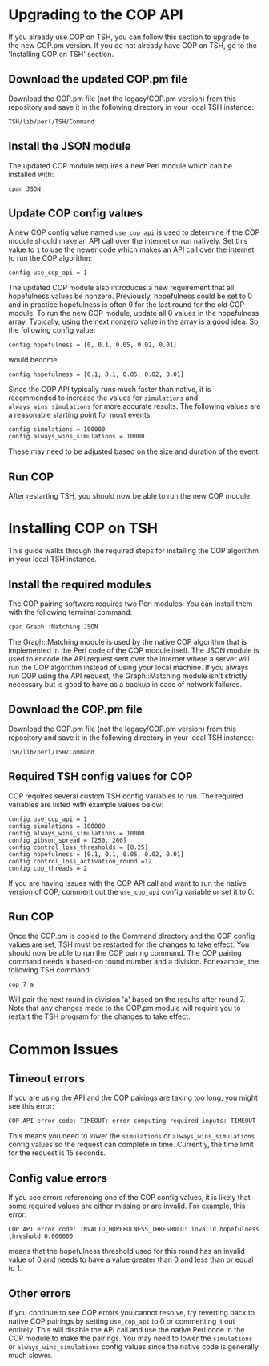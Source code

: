 # Upgrading to the COP API
If you already use COP on TSH, you can follow this section to upgrade to the new COP.pm version. If you do not already have COP on TSH, go to the 'Installing COP on TSH' section.

## Download the updated COP.pm file
Download the COP.pm file (not the legacy/COP.pm version) from this repository and save it in the following directory in your local TSH instance:

```TSH/lib/perl/TSH/Command```

## Install the JSON module
The updated COP module requires a new Perl module which can be installed with:

```cpan JSON```

## Update COP config values
A new COP config value named `use_cop_api` is used to determine if the COP module should make an API call over the internet or run natively. Set this value to `1` to use the newer code which makes an API call over the internet to run the COP algorithm:

```config use_cop_api = 1```

The updated COP module also introduces a new requirement that all hopefulness values be nonzero. Previously, hopefulness could be set to 0 and in practice hopefulness is often 0 for the last round for the old COP module. To run the new COP module, update all 0 values in the hopefulness array. Typically, using the next nonzero value in the array is a good idea. So the following config value:

```config hopefulness = [0, 0.1, 0.05, 0.02, 0.01]```

would become

```config hopefulness = [0.1, 0.1, 0.05, 0.02, 0.01]```

Since the COP API typically runs much faster than native, it is recommended to increase the values for `simulations` and `always_wins_simulations` for more accurate results. The following values are a reasonable starting point for most events:

```
config simulations = 100000
config always_wins_simulations = 10000
```

These may need to be adjusted based on the size and duration of the event.

## Run COP
After restarting TSH, you should now be able to run the new COP module.

# Installing COP on TSH
This guide walks through the required steps for installing the COP algorithm in your local TSH instance.

## Install the required modules
The COP pairing software requires two Perl modules. You can install them with the following terminal command:

```cpan Graph::Matching JSON```

The Graph::Matching module is used by the native COP algorithm that is implemented in the Perl code of the COP module itself. The JSON module is used to encode the API request sent over the internet where a server will run the COP algorithm instead of using your local machine. If you always run COP using the API request, the Graph::Matching module isn't strictly necessary but is good to have as a backup in case of network failures.

## Download the COP.pm file
Download the COP.pm file (not the legacy/COP.pm version) from this repository and save it in the following directory in your local TSH instance:

```TSH/lib/perl/TSH/Command```

## Required TSH config values for COP
COP requires several custom TSH config variables to run. The required variables are listed with example values below:

```
config use_cop_api = 1
config simulations = 100000
config always_wins_simulations = 10000
config gibson_spread = [250, 200]
config control_loss_thresholds = [0.25]
config hopefulness = [0.1, 0.1, 0.05, 0.02, 0.01]
config control_loss_activation_round =12
config cop_threads = 2
```

If you are having issues with the COP API call and want to run the native version of COP, comment out the `use_cop_api` config variable or set it to 0.

## Run COP
Once the COP.pm is copied to the Command directory and the COP config values are set, TSH must be restarted for the changes to take effect. You should now be able to run the COP pairing command. The COP pairing command needs a based-on round
number and a division. For example, the following TSH command:

```cop 7 a```

Will pair the next round in division 'a' based on the results after round 7. Note that any changes
made to the COP.pm module will require you to restart the TSH program for the changes to take effect.

# Common Issues
## Timeout errors
If you are using the API and the COP pairings are taking too long, you might see this error:

```COP API error code: TIMEOUT: error computing required inputs: TIMEOUT```

This means you need to lower the `simulations` or `always_wins_simulations` config values so the request can complete in time. Currently, the time limit for the request is 15 seconds.
## Config value errors
If you see errors referencing one of the COP config values, it is likely that some required values are either missing or are invalid. For example, this error:

```COP API error code: INVALID_HOPEFULNESS_THRESHOLD: invalid hopefulness threshold 0.000000```

means that the hopefulness threshold used for this round has an invalid value of 0 and needs to have a value greater than 0 and less than or equal to 1.
## Other errors
If you continue to see COP errors you cannot resolve, try reverting back to native COP pairings by setting `use_cop_api` to 0 or commenting it out entirely. This will disable the API call and use the native Perl code in the COP module to make the pairings. You may need to lower the `simulations` or `always_wins_simulations` config values since the native code is generally much slower.


